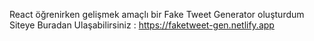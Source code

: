 React öğrenirken gelişmek amaçlı bir Fake Tweet Generator oluşturdum <br>
Siteye Buradan Ulaşabilirsiniz : https://faketweet-gen.netlify.app
